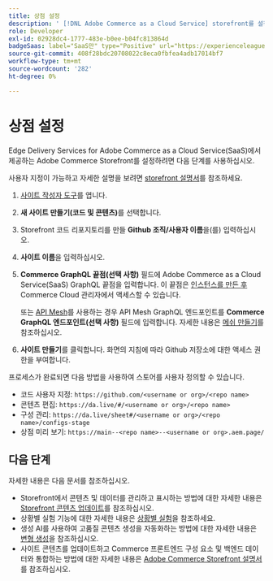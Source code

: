 ```yaml
---
title: 상점 설정
description: ' [!DNL Adobe Commerce as a Cloud Service] storefront를 설정하는 스캐폴딩 도구를 실행하는 방법에 대해 알아봅니다.'
role: Developer
exl-id: 02928dc4-1777-483e-b0ee-b04fc813864d
badgeSaas: label="SaaS만" type="Positive" url="https://experienceleague.adobe.com/en/docs/commerce/user-guides/product-solutions" tooltip="Adobe Commerce as a Cloud Service 및 Adobe Commerce Optimizer 프로젝트에만 적용됩니다(Adobe 관리 SaaS 인프라)."
source-git-commit: 408f28bdc20708022c8eca0fbfea4adb17014bf7
workflow-type: tm+mt
source-wordcount: '282'
ht-degree: 0%

---
```


# 상점 설정

Edge Delivery Services for Adobe Commerce as a Cloud Service(SaaS)에서 제공하는 Adobe Commerce Storefront를 설정하려면 다음 단계를 사용하십시오.

사용자 지정이 가능하고 자세한 설명을 보려면 [storefront 설명서](https://experienceleague.adobe.com/developer/commerce/storefront/get-started/)를 참조하세요.

1. [사이트 작성자 도구](https://da.live/app/adobe-commerce/storefront-tools/tools/site-creator/site-creator)를 엽니다.

1. **새 사이트 만들기(코드 및 콘텐츠)**&#x200B;를 선택합니다.

1. Storefront 코드 리포지토리를 만들 **Github 조직/사용자 이름**&#x200B;을(를) 입력하십시오.

1. **사이트 이름**&#x200B;을 입력하십시오.

1. **Commerce GraphQL 끝점(선택 사항)** 필드에 Adobe Commerce as a Cloud Service(SaaS) GraphQL 끝점을 입력합니다. 이 끝점은 [인스턴스를 만든 후](./getting-started.md#create-an-instance)Commerce Cloud 관리자에서 액세스할 수 있습니다.

   또는 [API Mesh](https://developer.adobe.com/graphql-mesh-gateway/mesh/basic)를 사용하는 경우 API Mesh GraphQL 엔드포인트를 **Commerce GraphQL 엔드포인트(선택 사항)** 필드에 입력합니다. 자세한 내용은 [메쉬 만들기](https://developer.adobe.com/graphql-mesh-gateway/mesh/basic/create-mesh)를 참조하십시오.

1. **사이트 만들기**&#x200B;를 클릭합니다. 화면의 지침에 따라 Github 저장소에 대한 액세스 권한을 부여합니다.

프로세스가 완료되면 다음 방법을 사용하여 스토어를 사용자 정의할 수 있습니다.

* 코드 사용자 지정: `https://github.com/<username or org>/<repo name>`
* 콘텐츠 편집: `https://da.live/#/<username or org>/<repo name>`
* 구성 관리: `https://da.live/sheet#/<username or org>/<repo name>/configs-stage`
* 상점 미리 보기: `https://main--<repo name>--<username or org>.aem.page/`

## 다음 단계

자세한 내용은 다음 문서를 참조하십시오.

* Storefront에서 콘텐츠 및 데이터를 관리하고 표시하는 방법에 대한 자세한 내용은 [Storefront 콘텐츠 업데이트](./use-cases.md#update-storefront-content)를 참조하십시오.
* 상황별 실험 기능에 대한 자세한 내용은 [상황별 실험](./use-cases.md#contextual-experimentation)을 참조하세요.
* 생성 AI를 사용하여 고품질 콘텐츠 생성을 자동화하는 방법에 대한 자세한 내용은 [변형 생성](./use-cases.md#generate-variations)을 참조하십시오.
* 사이트 콘텐츠를 업데이트하고 Commerce 프론트엔드 구성 요소 및 백엔드 데이터와 통합하는 방법에 대한 자세한 내용은 [Adobe Commerce Storefront 설명서](https://experienceleague.adobe.com/developer/commerce/storefront/)를 참조하십시오.
